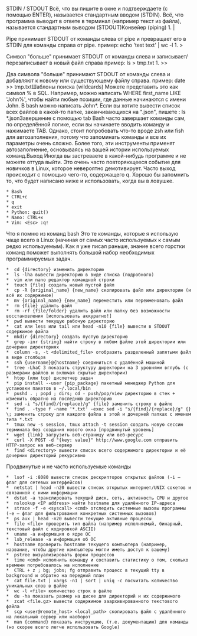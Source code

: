 STDIN / STDOUT
Всё, что вы пишите в окне и подтверждаете (с помощью ENTER), называется стандартным вводом (STDIN).
Всё, что программа выводит в ответе в терминал (например текст из файла), называется стандартным выводом (STDOUT)Конвейер (piping)
	1. | 

Pipe принимает STDOUT от команды слева от pipe и превращает его в STDIN для команды справа от pipe.
пример: echo 'test text' | wc -l
	1. >

Символ "больше" принимает STDOUT от команды слева и записывает/перезаписывает в новый файл справа
пример:  ls > tmp.txt
	1. >>

Два символа "больше" принимают STDOUT от команды слева и добавляют к новому или существующему файлу справа.
пример: date >> tmp.txtШаблоны поиска (wildcards)
Можете представить это как символ % в SQL. Например, можно написать WHERE first_name LIKE 'John%', чтобы найти любые позиции, где данные начинаются с имени John.
В bash можно написать John*. Если вы хотите вывести список всех файлов в какой-то папке, заканчивающихся на ".json", пишете : ls *.jsonЗавершение с помощью tab
Bash часто завершает команды сам, по определённой логике, если вы начинаете вводить команду и нажимаете TAB.
Однако, стоит попробовать что-то вроде zsh или fish для автозаполнения, потому что запоминать команды и все их параметры очень сложно. Более того, эти инструменты применят автозаполнение, основываясь на вашей истории используемых команд.Выход
Иногда вы застреваете в какой-нибудь программе и не можете оттуда выйти. Это очень часто повторяющееся событие для новичков в Linux, которое невероятно демотивирует. Часто выход происходит с помощью чего-то, содержащего q. Хорошо бы запомнить то, что будет написано ниже и использовать, когда вы в ловушке.

	* Bash
	* CTRL+c
	* q
	* exit
	* Python: quit()
	* Nano: CTRL+x
	* Vim: <Esc> :q!

Что я помню из команд bash
Это те команды, которые я использую чаще всего в Linux (начиная от самых часто используемых к самым редко используемым). Как я уже писал раньше, знание всего горстки команд поможет выполнять большой набор необходимых программируемых задач.

	*  cd {directory} изменить директорию
	*  ls -lha вывести директорию в виде списка (подробного)
	*  vim или nano редактор командной строки
	*  touch {file} создать новый пустой файл
	*  cp -R {original_name} {new_name} скопировать файл или директорию (и всё их содержимое)
	*  mv {original_name} {new_name} переместить или переименовать файл
	*  rm {file} удалить файл
	*  rm -rf {file/folder} удалить файл или папку без возможности восстановления [использовать аккуратно!]
	*  pwd вывести текущую рабочую директорию
	*  cat или less или tail или head -n10 {file} вывести в STDOUT содержимое файла
	*  mkdir {directory} создать пустую директорию
	*  grep -inr {string} найти строку в любом файле этой директории или дочерних директориях
	*  column -s, -t <delimited_file> отобразить разделенный запятыми файл в виде столбцов
	*  ssh {username}@{hostname} соединиться с удалённой машиной
	*  tree -LhaC 3 показать структуру директории на 3 уровнями вглубь (с размерами файлов и включая скрытые директории)
	*  htop (или top) диспетчер задач
	*  pip install --user {pip_package} пакетный менеджер Python для установки пакетов в ~/.local/bin
	*  pushd . ; popd ; dirs; cd - push/pop/view директорию в стек + изменить обратно на последнюю директорию
	*  sed -i "s/{find}/{replace}/g" {file} заменить строку в файле
	*  find . -type f -name '*.txt' -exec sed -i "s/{find}/{replace}/g" {} \; заменить строку для каждого файла в этой и дочерней папках с именем типа *.txt
	*  tmux new -s session, tmux attach -t session создать новую сессию терминала без создания нового окна [продвинутый уровень]
	*  wget {link} загрузить веб-страницу или веб-ресурс
	*  curl -X POST -d "{key: value}" http://www.google.com отправить HTTP-запрос на веб-сервер
	*  find <directory> вывести список всего содержимого директории и её дочерних директорий рекурсивно

Продвинутые и не часто используемые команды

	*  lsof -i :8080 вывести список дескрипторов открытых файлов (-i — флаг для сетевых интерфейсов)
	*  netstat | head -n20 вывести список открытых интернет/UNIX сокетов и связанной с ними информации
	*  dstat -a транслировать текущий диск, сеть, активность CPU и другое
	*  nslookup <IP address> найти hostname для удалённого IP-адреса
	*  strace -f -e <syscall> <cmd> отследить системные вызовы программы (-e — флаг для фильтрования конкретных системных вызовов)
	*  ps aux | head -n20 вывести текущие активные процессы
	*  file <file> проверить тип файла (например исполняемый, бинарный, текстовый файл с кодировкой ASCII)
	*  uname -a информация о ядре ОС
	*  lsb_release -a информация об ОС
	*  hostname проверить hostname текущего компьютера (например, название, чтобы другие компьютеры могли иметь доступ к вашему)
	*  pstree визуализировать форки процессов
	*  time <cmd> исполнить команду и составить статистику о том, сколько времени потребовалось на исполнение
	*  CTRL + z ; bg; jobs; fg отправить процесс в текущий tty в background и обратно на передний план
	*  cat file.txt | xargs -n1 | sort | uniq -c посчитать количество уникальных слов в файле
	*  wc -l <file> количество строк в файле
	*  du -ha показать размер на диске для директорий и их содержимого
	*  zcat <file.gz> вывести содержимое заархивированного текстового файла
	*  scp <user@remote_host> <local_path> скопировать файл с удалённого на локальный сервер или наоборот
	*  man {command} показать инструкцию, (т.е. документацию) для команды (но скорее всего легче использовать Google)